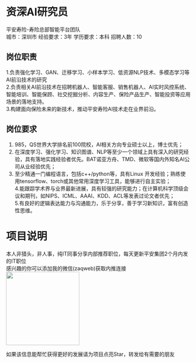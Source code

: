 # 资深AI研究员
平安寿险-寿险总部智能平台团队  
城市：深圳市 经验要求：3年 学历要求：本科  招聘人数：10

## 岗位职责
1.负责强化学习、GAN、迁移学习、小样本学习、低资源NLP技术、多模态学习等AI前沿技术的研究   
2.负责相关AI前沿技术在招聘机器人、智能客服、销售机器人、AI实时风控系统、智能培训、智能保顾、社交挖掘分析、内容生产、保险产品生产、智能投资等应用场景的落地支持。   
3.构建面向保险未来的新技术，推动平安寿险AI技术走在业界前沿。

## 岗位要求
1. 985，QS世界大学排名前100院校，AI相关方向专业硕士以上，博士优先；    
2. 在深度学习、强化学习、知识图谱、NLP等至少一个领域上具有深入的研究经验，具有落地实践经验者优先。BAT诺亚方舟、TMD、微软等国内外知名AI公司从业经验优先；   
3. 至少精通一门编程语言，包括c++/python等，具有Linux 开发经验；熟练使用tensorflow、torch或其他常用深度学习工具，能够进行自主实验；   
4.能跟踪学术界与业界最新进展，具有较强的研究能力；在计算机科学顶级会议和期刊，如NIPS、ICML、AAAI、KDD、ACL等发表过论文者优先；   
5.有良好的逻辑表达能力与沟通能力，乐于分享，善于学习新知识，富有创造性思维。

# 项目说明

本人非猎头，非人事，纯IT同事分享内部推荐职位，每天更新平安集团2个月内发的IT职位  
感兴趣的你可以添加我的微信(zaqweb)获取内推连接  
<img src="https://github.com/zaqweb/PA-IT-JOBS/blob/master/WechatICode.jpeg"  height="200" width="200">

如果该信息能帮忙获得更好的发展请为项目点亮Star，转发给有需要的朋友




